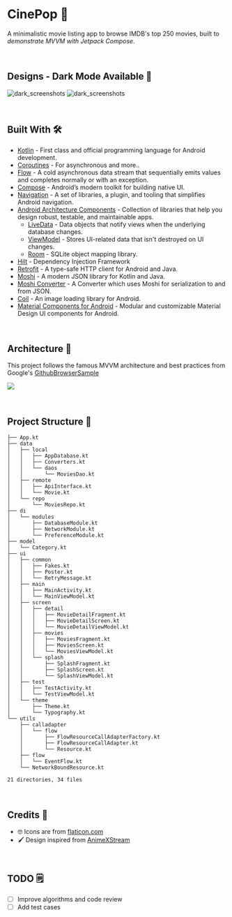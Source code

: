 # CinePop 🍿

A minimalistic movie listing app to browse IMDB's top 250 movies,
built to *demonstrate MVVM with Jetpack Compose*.

<br />


## Designs - Dark Mode Available 🌙

![dark_screenshots](extras/2.png) ![dark_screenshots](extras/3.png)

<br />

## Built With 🛠

- [Kotlin](https://kotlinlang.org/) - First class and official programming language for Android development.
- [Coroutines](https://kotlinlang.org/docs/reference/coroutines-overview.html) - For asynchronous and more..
- [Flow](https://kotlin.github.io/kotlinx.coroutines/kotlinx-coroutines-core/kotlinx.coroutines.flow/-flow/) - A cold asynchronous data stream that sequentially emits values and completes normally or with an exception.
- [Compose](https://developer.android.com/jetpack/compose) - Android’s modern toolkit for building native UI.
- [Navigation](https://developer.android.com/guide/navigation) - A set of libraries, a plugin, and tooling that simplifies Android navigation.
- [Android Architecture Components](https://developer.android.com/topic/libraries/architecture) - Collection of libraries that help you design robust, testable, and maintainable apps.
  - [LiveData](https://developer.android.com/topic/libraries/architecture/livedata) - Data objects that notify views when the underlying database changes.
  - [ViewModel](https://developer.android.com/topic/libraries/architecture/viewmodel) - Stores UI-related data that isn't destroyed on UI changes.
  - [Room](https://developer.android.com/topic/libraries/architecture/room) - SQLite object mapping library.
- [Hilt](https://dagger.dev/hilt/) - Dependency Injection Framework
- [Retrofit](https://square.github.io/retrofit/) - A type-safe HTTP client for Android and Java.
- [Moshi](https://github.com/square/moshi) - A modern JSON library for Kotlin and Java.
- [Moshi Converter](https://github.com/square/retrofit/tree/master/retrofit-converters/moshi) - A Converter which uses Moshi for serialization to and from JSON.
- [Coil](https://github.com/chrisbanes/accompanist/blob/main/coil/README.md) - An image loading library for Android.
- [Material Components for Android](https://github.com/material-components/material-components-android) - Modular and customizable Material Design UI components for Android.

<br />

## Architecture 🗼

This project follows the famous MVVM architecture and best practices from Google's [GithubBrowserSample](https://github.com/android/architecture-components-samples/tree/master/GithubBrowserSample)

![](extras/arch.jpg)

<br />

## Project Structure 📂

```
├── App.kt
├── data
│   ├── local
│   │   ├── AppDatabase.kt
│   │   ├── Converters.kt
│   │   └── daos
│   │       └── MoviesDao.kt
│   ├── remote
│   │   ├── ApiInterface.kt
│   │   └── Movie.kt
│   └── repo
│       └── MoviesRepo.kt
├── di
│   └── modules
│       ├── DatabaseModule.kt
│       ├── NetworkModule.kt
│       └── PreferenceModule.kt
├── model
│   └── Category.kt
├── ui
│   ├── common
│   │   ├── Fakes.kt
│   │   ├── Poster.kt
│   │   └── RetryMessage.kt
│   ├── main
│   │   ├── MainActivity.kt
│   │   └── MainViewModel.kt
│   ├── screen
│   │   ├── detail
│   │   │   ├── MovieDetailFragment.kt
│   │   │   ├── MovieDetailScreen.kt
│   │   │   └── MovieDetailViewModel.kt
│   │   ├── movies
│   │   │   ├── MoviesFragment.kt
│   │   │   ├── MoviesScreen.kt
│   │   │   └── MoviesViewModel.kt
│   │   └── splash
│   │       ├── SplashFragment.kt
│   │       ├── SplashScreen.kt
│   │       └── SplashViewModel.kt
│   ├── test
│   │   ├── TestActivity.kt
│   │   └── TestViewModel.kt
│   └── theme
│       ├── Theme.kt
│       └── Typography.kt
└── utils
    ├── calladapter
    │   └── flow
    │       ├── FlowResourceCallAdapterFactory.kt
    │       ├── FlowResourceCallAdapter.kt
    │       └── Resource.kt
    ├── flow
    │   └── EventFlow.kt
    └── NetworkBoundResource.kt

21 directories, 34 files
```
<br />

## Credits 🤗

- 🤓 Icons are from [flaticon.com](https://www.flaticon.com/) 
- 🖌️ Design inspired from [AnimeXStream](https://github.com/mukul500/AnimeXStream)

<br />

## TODO 🗒️

  - [ ] Improve algorithms and code review
  - [ ] Add test cases

